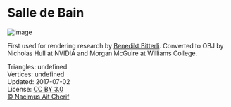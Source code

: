 # Salle de Bain

![image](https://casual-effects.com/g3d/data10/research/model/salle_de_bain/icon.png) 

First used for rendering research by [Benedikt Bitterli](https://benedikt-bitterli.me/). Converted to OBJ by Nicholas Hull at NVIDIA
 and Morgan McGuire at Williams College.


Triangles: undefined\
Vertices: undefined\
Updated: 2017-07-02\
License: [CC BY 3.0](https://creativecommons.org/licenses/by/3.0/)\
[© Nacimus Ait Cherif](http://www.blendswap.com/user/nacimus)